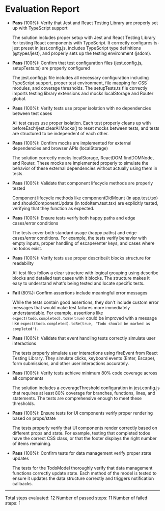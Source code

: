 # Evaluation Report

- **Pass** (100%): Verify that Jest and React Testing Library are properly set up with TypeScript support
  
  The solution includes proper setup with Jest and React Testing Library for testing React components with TypeScript. It correctly configures ts-jest preset in jest.config.js, includes TypeScript type definitions (@types/jest), and properly sets up the testing environment (jsdom).

- **Pass** (100%): Confirm that test configuration files (jest.config.js, setupTests.ts) are properly configured
  
  The jest.config.js file includes all necessary configuration including TypeScript support, proper test environment, file mapping for CSS modules, and coverage thresholds. The setupTests.ts file correctly imports testing library extensions and mocks localStorage and Router global.

- **Pass** (100%): Verify tests use proper isolation with no dependencies between test cases
  
  All test cases use proper isolation. Each test properly cleans up with beforeEach/jest.clearAllMocks() to reset mocks between tests, and tests are structured to be independent of each other.

- **Pass** (100%): Confirm mocks are implemented for external dependencies and browser APIs (localStorage)
  
  The solution correctly mocks localStorage, ReactDOM.findDOMNode, and Router. These mocks are implemented properly to simulate the behavior of these external dependencies without actually using them in tests.

- **Pass** (100%): Validate that component lifecycle methods are properly tested
  
  Component lifecycle methods like componentDidMount (in app.test.tsx) and shouldComponentUpdate (in todoItem.test.tsx) are explicitly tested, verifying that they function as expected.

- **Pass** (100%): Ensure tests verify both happy paths and edge cases/error conditions
  
  The tests cover both standard usage (happy paths) and edge cases/error conditions. For example, the tests verify behavior with empty inputs, proper handling of escape/enter keys, and cases where no todos exist.

- **Pass** (100%): Verify tests use proper describe/it blocks structure for readability
  
  All test files follow a clear structure with logical grouping using describe blocks and detailed test cases with it blocks. The structure makes it easy to understand what's being tested and locate specific tests.

- **Fail** (80%): Confirm assertions include meaningful error messages
  
  While the tests contain good assertions, they don't include custom error messages that would make test failures more immediately understandable. For example, assertions like `expect(todo.completed).toBe(true)` could be improved with a message like `expect(todo.completed).toBe(true, 'Todo should be marked as completed')`.

- **Pass** (100%): Validate that event handling tests correctly simulate user interactions
  
  The tests properly simulate user interactions using fireEvent from React Testing Library. They simulate clicks, keyboard events (Enter, Escape), form submissions, and other user interactions accurately.

- **Pass** (100%): Verify tests achieve minimum 80% code coverage across all components
  
  The solution includes a coverageThreshold configuration in jest.config.js that requires at least 80% coverage for branches, functions, lines, and statements. The tests are comprehensive enough to meet these thresholds.

- **Pass** (100%): Ensure tests for UI components verify proper rendering based on props/state
  
  The tests properly verify that UI components render correctly based on different props and state. For example, testing that completed todos have the correct CSS class, or that the footer displays the right number of items remaining.

- **Pass** (100%): Confirm tests for data management verify proper state updates
  
  The tests for the TodoModel thoroughly verify that data management functions correctly update state. Each method of the model is tested to ensure it updates the data structure correctly and triggers notification callbacks.

---

Total steps evaluated: 12
Number of passed steps: 11
Number of failed steps: 1